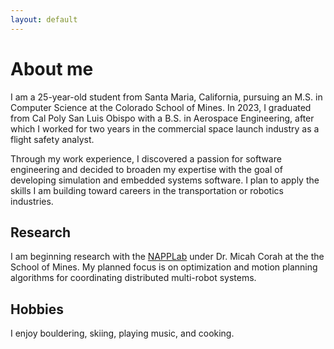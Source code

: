 ```yaml
---
layout: default
---
```


# About me
I am a 25-year-old student from Santa Maria, California, pursuing an M.S. in Computer Science at the Colorado School of Mines. In 2023, I graduated from Cal Poly San Luis Obispo with a B.S. in Aerospace Engineering, after which I worked for two years in the commercial space launch industry as a flight safety analyst.

Through my work experience, I discovered a passion for software engineering and decided to broaden my expertise with the goal of developing simulation and embedded systems software. I plan to apply the skills I am building toward careers in the transportation or robotics industries.

## Research
I am beginning research with the [NAPPLab](https://www.napplab.org) under Dr. Micah Corah at the the School of Mines. My planned focus is on optimization and motion planning algorithms for coordinating distributed multi-robot systems.

## Hobbies
I enjoy bouldering, skiing, playing music, and cooking.
